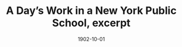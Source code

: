 --- 
title: A Day’s Work in a New York Public School, excerpt
featured: a-days-work.jpg
featuredAlt: Schoolchildren of different ages are lined up, holding documents in their hands. Original caption reads &quot;Well-Doers Waiting for the Principal's Commendation&quot;
layout: "tc-single"
draft: false
hasContentInGallery: true
date: 1902-10-01
--- 